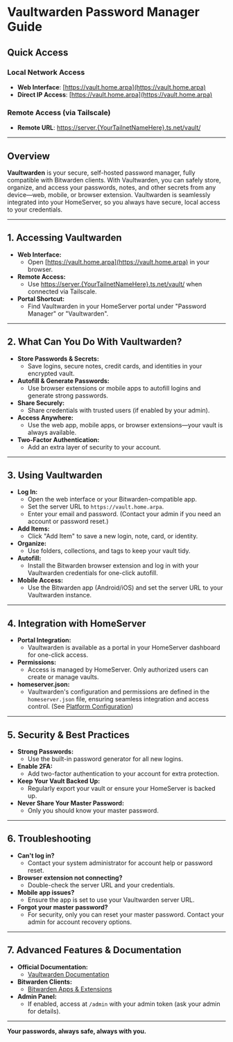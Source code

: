 # Vaultwarden Password Manager Guide

## Quick Access

### Local Network Access
- **Web Interface**: [https://vault.home.arpa](https://vault.home.arpa)
- **Direct IP Access**: [https://vault.home.arpa](https://vault.home.arpa)

### Remote Access (via Tailscale)
- **Remote URL**: [https://server.{YourTailnetNameHere}.ts.net/vault/](https://server.{YourTailnetNameHere}.ts.net/vault/)

---

## Overview

**Vaultwarden** is your secure, self-hosted password manager, fully compatible with Bitwarden clients. With Vaultwarden, you can safely store, organize, and access your passwords, notes, and other secrets from any device—web, mobile, or browser extension. Vaultwarden is seamlessly integrated into your HomeServer, so you always have secure, local access to your credentials.

---

## 1. Accessing Vaultwarden

- **Web Interface:**
  - Open [https://vault.home.arpa](https://vault.home.arpa) in your browser.
- **Remote Access:**
  - Use [https://server.{YourTailnetNameHere}.ts.net/vault/](https://server.{YourTailnetNameHere}.ts.net/vault/) when connected via Tailscale.
- **Portal Shortcut:**
  - Find Vaultwarden in your HomeServer portal under "Password Manager" or "Vaultwarden".

---

## 2. What Can You Do With Vaultwarden?

- **Store Passwords & Secrets:**
  - Save logins, secure notes, credit cards, and identities in your encrypted vault.
- **Autofill & Generate Passwords:**
  - Use browser extensions or mobile apps to autofill logins and generate strong passwords.
- **Share Securely:**
  - Share credentials with trusted users (if enabled by your admin).
- **Access Anywhere:**
  - Use the web app, mobile apps, or browser extensions—your vault is always available.
- **Two-Factor Authentication:**
  - Add an extra layer of security to your account.

---

## 3. Using Vaultwarden

- **Log In:**
  - Open the web interface or your Bitwarden-compatible app.
  - Set the server URL to `https://vault.home.arpa`.
  - Enter your email and password. (Contact your admin if you need an account or password reset.)
- **Add Items:**
  - Click "Add Item" to save a new login, note, card, or identity.
- **Organize:**
  - Use folders, collections, and tags to keep your vault tidy.
- **Autofill:**
  - Install the Bitwarden browser extension and log in with your Vaultwarden credentials for one-click autofill.
- **Mobile Access:**
  - Use the Bitwarden app (Android/iOS) and set the server URL to your Vaultwarden instance.

---

## 4. Integration with HomeServer

- **Portal Integration:**
  - Vaultwarden is available as a portal in your HomeServer dashboard for one-click access.
- **Permissions:**
  - Access is managed by HomeServer. Only authorized users can create or manage vaults.
- **homeserver.json:**
  - Vaultwarden's configuration and permissions are defined in the `homeserver.json` file, ensuring seamless integration and access control. (See [Platform Configuration](homeserver.json.md))

---

## 5. Security & Best Practices

- **Strong Passwords:**
  - Use the built-in password generator for all new logins.
- **Enable 2FA:**
  - Add two-factor authentication to your account for extra protection.
- **Keep Your Vault Backed Up:**
  - Regularly export your vault or ensure your HomeServer is backed up.
- **Never Share Your Master Password:**
  - Only you should know your master password.

---

## 6. Troubleshooting

- **Can't log in?**
  - Contact your system administrator for account help or password reset.
- **Browser extension not connecting?**
  - Double-check the server URL and your credentials.
- **Mobile app issues?**
  - Ensure the app is set to use your Vaultwarden server URL.
- **Forgot your master password?**
  - For security, only you can reset your master password. Contact your admin for account recovery options.

---

## 7. Advanced Features & Documentation

- **Official Documentation:**
  - [Vaultwarden Documentation](https://github.com/dani-garcia/vaultwarden/wiki)
- **Bitwarden Clients:**
  - [Bitwarden Apps & Extensions](https://bitwarden.com/download/)
- **Admin Panel:**
  - If enabled, access at `/admin` with your admin token (ask your admin for details).

---

**Your passwords, always safe, always with you.**

